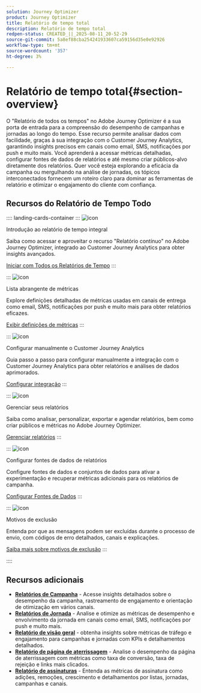 ```yaml
---
solution: Journey Optimizer
product: Journey Optimizer
title: Relatório de tempo total
description: Relatório de tempo total
redpen-status: CREATED_||_2025-08-11_20-52-29
source-git-commit: 5a8ef88cba254241933607ca59156d35e0e92926
workflow-type: tm+mt
source-wordcount: '357'
ht-degree: 3%

---
```



# Relatório de tempo total{#section-overview}

O &quot;Relatório de todos os tempos&quot; no Adobe Journey Optimizer é a sua porta de entrada para a compreensão do desempenho de campanhas e jornadas ao longo do tempo. Esse recurso permite analisar dados com facilidade, graças à sua integração com o Customer Journey Analytics, garantindo insights precisos em canais como email, SMS, notificações por push e muito mais. Você aprenderá a acessar métricas detalhadas, configurar fontes de dados de relatórios e até mesmo criar públicos-alvo diretamente dos relatórios. Quer você esteja explorando a eficácia da campanha ou mergulhando na análise de jornadas, os tópicos interconectados fornecem um roteiro claro para dominar as ferramentas de relatório e otimizar o engajamento do cliente com confiança.

## Recursos do Relatório de Tempo Todo

:::: landing-cards-container
:::
![icon](https://cdn.experienceleague.adobe.com/icons/circle-play.svg)

Introdução ao relatório de tempo integral

Saiba como acessar e aproveitar o recurso &quot;Relatório contínuo&quot; no Adobe Journey Optimizer, integrado ao Customer Journey Analytics para obter insights avançados.

[Iniciar com Todos os Relatórios de Tempo](../using/reports/report-gs-cja.md)
:::

:::
![icon](https://cdn.experienceleague.adobe.com/icons/chart-line.svg)

Lista abrangente de métricas

Explore definições detalhadas de métricas usadas em canais de entrega como email, SMS, notificações por push e muito mais para obter relatórios eficazes.

[Exibir definições de métricas](../using/reports/global-report-components-cja.md)
:::

:::
![icon](https://cdn.experienceleague.adobe.com/icons/gear.svg)

Configurar manualmente o Customer Journey Analytics

Guia passo a passo para configurar manualmente a integração com o Customer Journey Analytics para obter relatórios e análises de dados aprimorados.

[Configurar integração](../using/reports/cja-ajo.md)
:::

:::
![icon](https://cdn.experienceleague.adobe.com/icons/list-check.svg)

Gerenciar seus relatórios

Saiba como analisar, personalizar, exportar e agendar relatórios, bem como criar públicos e métricas no Adobe Journey Optimizer.

[Gerenciar relatórios](../using/reports/report-cja-manage.md)
:::

:::
![icon](https://cdn.experienceleague.adobe.com/icons/puzzle-piece.svg)

Configurar fontes de dados de relatórios

Configure fontes de dados e conjuntos de dados para ativar a experimentação e recuperar métricas adicionais para os relatórios de campanha.

[Configurar Fontes de Dados](../using/reports/reporting-configuration.md)
:::

:::
![icon](https://cdn.experienceleague.adobe.com/icons/shield-halved.svg)

Motivos de exclusão

Entenda por que as mensagens podem ser excluídas durante o processo de envio, com códigos de erro detalhados, canais e explicações.

[Saiba mais sobre motivos de exclusão](../using/reports/exclusion-list.md)
:::

::::


## Recursos adicionais

- **[Relatórios de Campanha](campaign-reporting-landing-page.md)** - Acesse insights detalhados sobre o desempenho da campanha, rastreamento de engajamento e orientação de otimização em vários canais.
- **[Relatórios de Jornada](journey-reporting-landing-page.md)** - Analise e otimize as métricas de desempenho e envolvimento da jornada em canais como email, SMS, notificações por push e muito mais.
- **[Relatório de visão geral](../using/reports/channel-report-cja.md)** - obtenha insights sobre métricas de tráfego e engajamento para campanhas e jornadas com KPIs e detalhamentos detalhados.
- **[Relatório de página de aterrissagem](../using/reports/lp-report-global-cja.md)** - Analise o desempenho da página de aterrissagem com métricas como taxa de conversão, taxa de rejeição e links mais clicados.
- **[Relatório de assinaturas](../using/reports/subscription-report-global-cja.md)** - Entenda as métricas de assinatura como adições, remoções, crescimento e detalhamentos por listas, jornadas, campanhas e canais.
